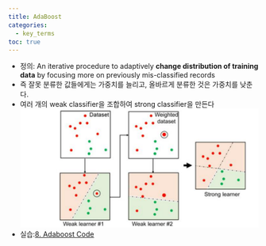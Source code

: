 ```yaml
---
title: AdaBoost
categories:
  - key_terms
toc: true
---
```


- 정의: An iterative procedure to adaptively **change distribution of training data** by focusing more on previously mis-classified records
- 즉 잘못 분류한 값들에게는 가중치를 늘리고, 올바르게 분류한 것은 가중치를 낮춘다.
- 여러 개의 weak classifier을 조합하여 strong classifier을 만든다
	![image](https://github.com/code7ssage/code7ssage.github.io/blob/master/assets/attached%20file/Pasted%20image%2020240108123958.png?raw=true)
- 실습:[8. Adaboost Code](https://code7ssage.github.io/code_file/8.-Adaboost-Code/)
